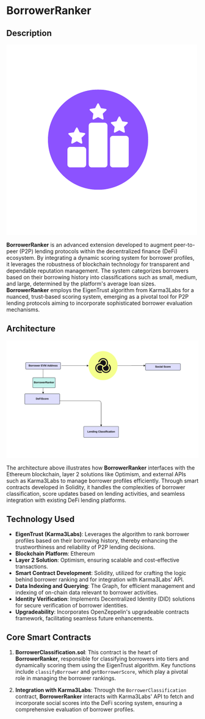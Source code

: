# BorrowerRanker

## Description

![LOGO](./docs/Logo.png)


**BorrowerRanker** is an advanced extension developed to augment peer-to-peer (P2P) lending protocols within the decentralized finance (DeFi) ecosystem. By integrating a dynamic scoring system for borrower profiles, it leverages the robustness of blockchain technology for transparent and dependable reputation management. The system categorizes borrowers based on their borrowing history into classifications such as small, medium, and large, determined by the platform's average loan sizes. **BorrowerRanker** employs the EigenTrust algorithm from Karma3Labs for a nuanced, trust-based scoring system, emerging as a pivotal tool for P2P lending protocols aiming to incorporate sophisticated borrower evaluation mechanisms.

## Architecture

![BorrowerRanker Architecture](./docs/Architecture.png)

The architecture above illustrates how **BorrowerRanker** interfaces with the Ethereum blockchain, layer 2 solutions like Optimism, and external APIs such as Karma3Labs to manage borrower profiles efficiently. Through smart contracts developed in Solidity, it handles the complexities of borrower classification, score updates based on lending activities, and seamless integration with existing DeFi lending platforms.

## Technology Used

- **EigenTrust (Karma3Labs)**: Leverages the algorithm to rank borrower profiles based on their borrowing history, thereby enhancing the trustworthiness and reliability of P2P lending decisions.
- **Blockchain Platform**: Ethereum
- **Layer 2 Solution**: Optimism, ensuring scalable and cost-effective transactions.
- **Smart Contract Development**: Solidity, utilized for crafting the logic behind borrower ranking and for integration with Karma3Labs' API.
- **Data Indexing and Querying**: The Graph, for efficient management and indexing of on-chain data relevant to borrower activities.
- **Identity Verification**: Implements Decentralized Identity (DID) solutions for secure verification of borrower identities.
- **Upgradeability**: Incorporates OpenZeppelin's upgradeable contracts framework, facilitating seamless future enhancements.

## Core Smart Contracts

1. **BorrowerClassification.sol**: This contract is the heart of **BorrowerRanker**, responsible for classifying borrowers into tiers and dynamically scoring them using the EigenTrust algorithm. Key functions include `classifyBorrower` and `getBorrowerScore`, which play a pivotal role in managing the borrower rankings.

2. **Integration with Karma3Labs**: Through the `BorrowerClassification` contract, **BorrowerRanker** interacts with Karma3Labs' API to fetch and incorporate social scores into the DeFi scoring system, ensuring a comprehensive evaluation of borrower profiles.


